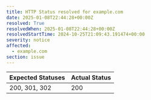 ```yaml
---
title: HTTP Status resolved for example.com
date: 2025-01-08T22:44:28+00:00Z
resolved: True
resolvedWhen: 2025-01-08T22:44:28+00:00Z
resolvedStartTime: 2024-10-25T21:09:43.191474+00:00
severity: notice
affected:
  - example.com
section: issue
---
```


| Expected Statuses | Actual Status  |
|-------------------|----------------|
| 200, 301, 302 | 200 |
